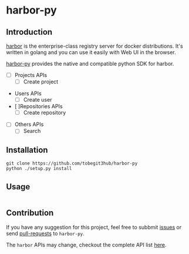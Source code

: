 # harbor-py

## Introduction

[harbor](https://github.com/vmware/harbor) is the enterprise-class registry server for docker distributions. It's written in golang and you can use it easily with Web UI in the browser.

[harbor-py](https://github.com/tobegit3hub/harbor-py) provides the native and compatible python SDK for harbor.

- [ ] Projects APIs
  - [ ] Create project
- Users APIs
  - [ ] Create user
- [ ]Repositories APIs
  - [ ] Create repository
- [ ] Others APIs
  - [ ] Search

## Installation

```
git clone https://github.com/tobegit3hub/harbor-py
python ./setup.py install
```

## Usage

```
```

## Contribution

If you have any suggestion for this project, feel free to subbmit [issues](https://github.com/tobegit3hub/harbor-py/issues) or send [pull-requests](https://github.com/tobegit3hub/harbor-py/pulls) to `harbor-py`.

The `harbor` APIs may change, checkout the complete API list [here](https://github.com/vmware/harbor/blob/master/docs/configure_swagger.md).
